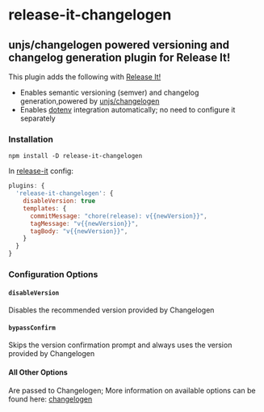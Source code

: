 # release-it-changelogen

## unjs/changelogen powered versioning and changelog generation plugin for Release It!

This plugin adds the following with [Release It!](https://github.com/release-it/release-it)

- Enables semantic versioning (semver) and changelog generation,powered by [unjs/changelogen](https://github.com/unjs/changelogen)
- Enables [dotenv](https://github.com/motdotla/dotenv) integration automatically; no need to configure it separately

### Installation

```
npm install -D release-it-changelogen
```

In [release-it](https://github.com/release-it/release-it) config:

```js
plugins: {
  'release-it-changelogen': {
    disableVersion: true
    templates: {
      commitMessage: "chore(release): v{{newVersion}}",
      tagMessage: "v{{newVersion}}",
      tagBody: "v{{newVersion}}",
    }
  }
}
```

### Configuration Options

#### `disableVersion`

Disables the recommended version provided by Changelogen

#### `bypassConfirm`

Skips the version confirmation prompt and always uses the version provided by Changelogen

#### All Other Options

Are passed to Changelogen; More information on available options can be found here: [changelogen](https://github.com/unjs/changelogen/blob/main/src/config.ts)
